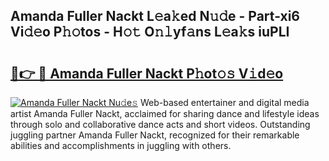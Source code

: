 ## Amanda Fuller Nackt L𝚎a𝚔ed N𝚞𝚍e - Part-xi6 Vi𝚍𝚎o P𝚑𝚘tos - H𝚘𝚝 O𝚗𝚕yf𝚊ns L𝚎a𝚔s iuPLI

# <h2><a href="http://kf2spc4.oniu.top/?m=Amanda+Fuller+Nackt">🔗👉 🔴 Amanda Fuller Nackt P𝚑ot𝚘𝚜 V𝚒d𝚎o</a></h2>

[![Amanda Fuller Nackt Nu𝚍e𝚜](https://i.imgur.com/0qMVB7G.gif)](http://kf2spc4.oniu.top/?m=Amanda+Fuller+Nackt)
Web-based entertainer and digital media artist Amanda Fuller Nackt, acclaimed for sharing dance and lifestyle ideas through solo and collaborative dance acts and short videos. Outstanding juggling partner Amanda Fuller Nackt, recognized for their remarkable abilities and accomplishments in juggling with others.  
